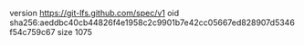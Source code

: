 version https://git-lfs.github.com/spec/v1
oid sha256:aeddbc40cb44826f4e1958c2c9901b7e42cc05667ed828907d5346f54c759c67
size 1075

